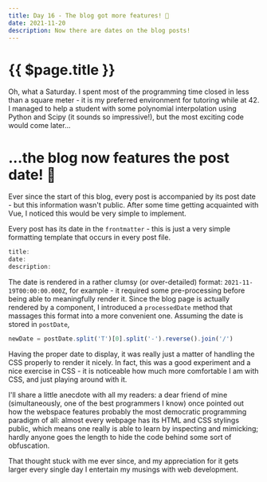 ```yaml
---
title: Day 16 - The blog got more features! 🎉
date: 2021-11-20
description: Now there are dates on the blog posts!
---
```


# {{ $page.title }}

Oh, what a Saturday. I spent most of the programming time closed in less than a square meter - it is my preferred environment for tutoring while at 42. I managed to help a student with some polynomial interpolation using Python and Scipy (it sounds so impressive!), but the most exciting code would come later... 

# ...the blog now features the post date! 📅

Ever since the start of this blog, every post is accompanied by its post date - but this information wasn't public. After some time getting acquainted with Vue, I noticed this would be very simple to implement. 

Every post has its date in the `frontmatter` - this is just a very simple formatting template that occurs in every post file.

```js
title:
date:
description:
```

The date is rendered in a rather clumsy (or over-detailed) format: `2021-11-19T00:00:00.000Z`, for example - it required some pre-processing before being able to meaningfully render it. Since the blog page is actually rendered by a component, I introduced a `processedDate` method that massages this format into a more convenient one. Assuming the date is stored in `postDate`,

```js
newDate = postDate.split('T')[0].split('-').reverse().join('/')
```

Having the proper date to display, it was really just a matter of handling the CSS properly to render it nicely. In fact, this was a good experiment and a nice exercise in CSS - it is noticeable how much more comfortable I am with CSS, and just playing around with it.

I'll share a little anecdote with all my readers: a dear friend of mine (simultaneously, one of the best programmers I know) once pointed out how the webspace features probably the most democratic programming paradigm of all: almost every webpage has its HTML and CSS stylings public, which means one really is able to learn by inspecting and mimicking; hardly anyone goes the length to hide the code behind some sort of obfuscation. 

That thought stuck with me ever since, and my appreciation for it gets larger every single day I entertain my musings with web development. 
